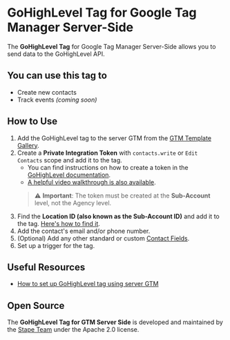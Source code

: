 # GoHighLevel Tag for Google Tag Manager Server-Side

The **GoHighLevel Tag** for Google Tag Manager Server-Side allows you to send data to the GoHighLevel API.

## You can use this tag to

- Create new contacts
- Track events _(coming soon)_

## How to Use

1. Add the GoHighLevel tag to the server GTM from the [GTM Template Gallery](https://tagmanager.google.com/gallery/#/owners/stape-io/templates/gohighlevel-tag).
2. Create a **Private Integration Token** with `contacts.write` or `Edit Contacts` scope and add it to the tag.
    - You can find instructions on how to create a token in the [GoHighLevel documentation](https://marketplace.gohighlevel.com/docs/Authorization/PrivateIntegrationsToken/index.html#how-do-i-manage-private-integrations).
    - [A helpful video walkthrough is also available](https://youtu.be/ssDO6tz6b1w).
    > ⚠️ **Important**: The token must be created at the **Sub-Account** level, not the Agency level.
3. Find the **Location ID (also known as the Sub-Account ID)** and add it to the tag. [Here's how to find it](https://help.gohighlevel.com/support/solutions/articles/48001204848-how-do-i-find-my-client-s-location-id-).
4. Add the contact's email and/or phone number.
5. (Optional) Add any other standard or custom [Contact Fields](https://highlevel.stoplight.io/docs/integrations/4c8362223c17b-create-contact#request-body).
6.  Set up a trigger for the tag.

## Useful Resources
- [How to set up GoHighLevel tag using server GTM](https://stape.io/blog/gohighlevel-gtm-tag-setup)

## Open Source

The **GoHighLevel Tag for GTM Server Side** is developed and maintained by the [Stape Team](https://stape.io/) under the Apache 2.0 license.
